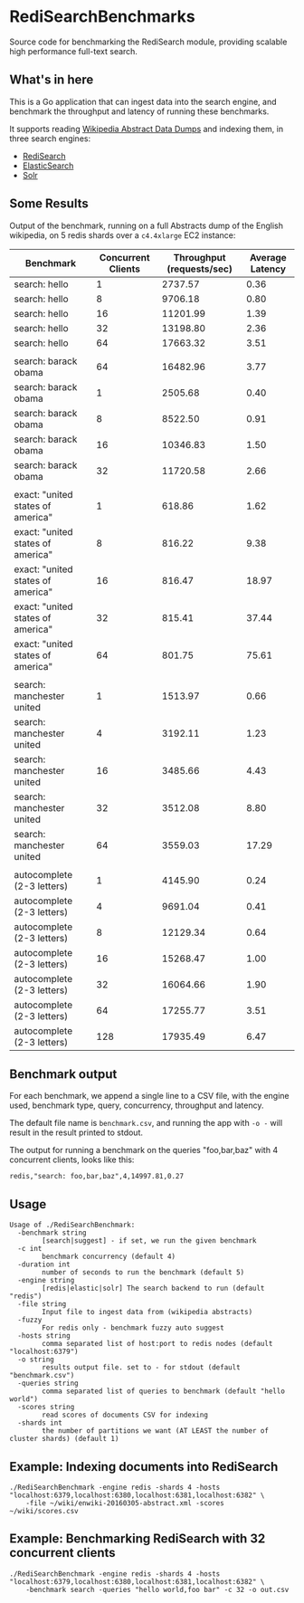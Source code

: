 # RediSearchBenchmarks

Source code for benchmarking the RediSearch module, providing scalable high performance full-text search.

## What's in here

This is a Go application that can ingest data into the search engine, and benchmark the throughput and latency of running these benchmarks.

It supports reading [Wikipedia Abstract Data Dumps](https://dumps.wikimedia.org/enwiki/latest/enwiki-latest-abstract.xml) and indexing them, in three search engines: 

* [RediSearch](https://github.com/RedisLabsModules/RediSearch)
* [ElasticSearch](https://www.elastic.co/)
* [Solr](http://lucene.apache.org/solr/)

## Some Results

Output of the benchmark, running on a full Abstracts dump of the English wikipedia, on 5 redis shards over a `c4.4xlarge` EC2 instance:

Benchmark | Concurrent Clients | Throughput (requests/sec) | Average Latency
--- | --- | --- | --- 
search: hello | 1 | 2737.57 | 0.36
search: hello | 8 | 9706.18 | 0.80
search: hello | 16 | 11201.99 | 1.39
search: hello|32|13198.80|2.36
search: hello|64|17663.32|3.51
|  |  | | 
search: barack obama|64|16482.96|3.77
search: barack obama|1|2505.68|0.40
search: barack obama|8|8522.50|0.91
search: barack obama|16|10346.83|1.50
search: barack obama|32|11720.58|2.66
| | | | 
exact: "united states of america"|1|618.86|1.62
exact: "united states of america"|8|816.22|9.38
exact: "united states of america"|16|816.47|18.97
exact: "united states of america"|32|815.41|37.44
exact: "united states of america"|64|801.75|75.61
| | | |
search: manchester united|1|1513.97|0.66
search: manchester united|4|3192.11|1.23
search: manchester united|16|3485.66|4.43
search: manchester united|32|3512.08|8.80
search: manchester united|64|3559.03|17.29
| | | | 
autocomplete (2-3 letters) |1|4145.90|0.24
autocomplete (2-3 letters) |4|9691.04|0.41
autocomplete (2-3 letters) |8|12129.34|0.64
autocomplete (2-3 letters) |16|15268.47|1.00
autocomplete (2-3 letters) |32|16064.66|1.90
autocomplete (2-3 letters) |64|17255.77|3.51
autocomplete (2-3 letters) |128|17935.49|6.47


## Benchmark output

For each benchmark, we append a single line to a CSV file, with the engine used, benchmark type, query, concurrency, throughput and latency.

The default file name is `benchmark.csv`, and running the app with `-o -` will result in the result printed to stdout.

The output for running a benchmark on the queries "foo,bar,baz" with 4 concurrent clients, looks like this:

```
redis,"search: foo,bar,baz",4,14997.81,0.27
``` 

## Usage

```
Usage of ./RediSearchBenchmark:
  -benchmark string
    	[search|suggest] - if set, we run the given benchmark
  -c int
    	benchmark concurrency (default 4)
  -duration int
    	number of seconds to run the benchmark (default 5)
  -engine string
        [redis|elastic|solr] The search backend to run (default "redis")
  -file string
    	Input file to ingest data from (wikipedia abstracts)
  -fuzzy
    	For redis only - benchmark fuzzy auto suggest
  -hosts string
    	comma separated list of host:port to redis nodes (default "localhost:6379")
  -o string
    	results output file. set to - for stdout (default "benchmark.csv")
  -queries string
    	comma separated list of queries to benchmark (default "hello world")
  -scores string
    	read scores of documents CSV for indexing
  -shards int
    	the number of partitions we want (AT LEAST the number of cluster shards) (default 1)
```

## Example: Indexing documents into RediSearch

```
./RediSearchBenchmark -engine redis -shards 4 -hosts "localhost:6379,localhost:6380,localhost:6381,localhost:6382" \
    -file ~/wiki/enwiki-20160305-abstract.xml -scores ~/wiki/scores.csv
```

## Example: Benchmarking RediSearch with 32 concurrent clients

```
./RediSearchBenchmark -engine redis -shards 4 -hosts "localhost:6379,localhost:6380,localhost:6381,localhost:6382" \
    -benchmark search -queries "hello world,foo bar" -c 32 -o out.csv
```

